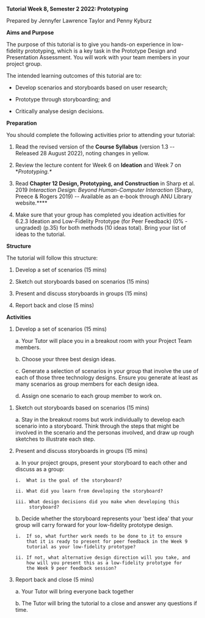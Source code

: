 **Tutorial Week 8, Semester 2 2022: Prototyping**

Prepared by Jennyfer Lawrence Taylor and Penny Kyburz

**Aims and Purpose**

The purpose of this tutorial is to give you hands-on experience in
low-fidelity prototyping, which is a key task in the Prototype Design
and Presentation Assessment. You will work with your team members in
your project group.

The intended learning outcomes of this tutorial are to:

- Develop scenarios and storyboards based on user research;

- Prototype through storyboarding; and

- Critically analyse design decisions.

**Preparation**

You should complete the following activities prior to attending your
tutorial:

1.  Read the revised version of the **Course Syllabus** (version 1.3 --
    Released 28 August 2022), noting changes in yellow.

2.  Review the lecture content for Week 6 on **Ideation** and Week 7 on
    **Prototyping.\**

3.  Read **Chapter 12 Design, Prototyping, and Construction** in Sharp
    et al. 2019 *Interaction Design: Beyond Human-Computer Interaction*
    (Sharp, Preece & Rogers 2019) -- Available as an e-book through ANU
    Library website.**\**

4.  Make sure that your group has completed you ideation activities for
    6.2.3 Ideation and Low-Fidelity Prototype (for Peer Feedback) (0% -
    ungraded) (p.35) for both methods (10 ideas total). Bring your list
    of ideas to the tutorial.

**Structure**

The tutorial will follow this structure:

1.  Develop a set of scenarios (15 mins)

2.  Sketch out storyboards based on scenarios (15 mins)

3.  Present and discuss storyboards in groups (15 mins)

4.  Report back and close (5 mins)

**Activities**

1.  Develop a set of scenarios (15 mins)

    a.  Your Tutor will place you in a breakout room with your Project
        Team members.

    b.  Choose your three best design ideas.

    c.  Generate a selection of scenarios in your group that involve the
        use of each of those three technology designs. Ensure you
        generate at least as many scenarios as group members for each
        design idea.

    d.  Assign one scenario to each group member to work on.

<!-- -->

1.  Sketch out storyboards based on scenarios (15 mins)

    a.  Stay in the breakout rooms but work individually to develop each
        scenario into a storyboard. Think through the steps that might
        be involved in the scenario and the personas involved, and draw
        up rough sketches to illustrate each step.

2.  Present and discuss storyboards in groups (15 mins)

    a.  In your project groups, present your storyboard to each other
        and discuss as a group:

        i.  What is the goal of the storyboard?

        ii. What did you learn from developing the storyboard?

        iii. What design decisions did you make when developing this
             storyboard?

    b.  Decide whether the storyboard represents your 'best idea' that
        your group will carry forward for your low-fidelity prototype
        design.

        i.  If so, what further work needs to be done to it to ensure
            that it is ready to present for peer feedback in the Week 9
            tutorial as your low-fidelity prototype?

        ii. If not, what alternative design direction will you take, and
            how will you present this as a low-fidelity prototype for
            the Week 9 peer feedback session?

3.  Report back and close (5 mins)

    a.  Your Tutor will bring everyone back together

    b.  The Tutor will bring the tutorial to a close and answer any
        questions if time.
